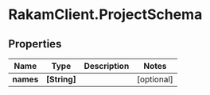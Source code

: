 # RakamClient.ProjectSchema

## Properties
Name | Type | Description | Notes
------------ | ------------- | ------------- | -------------
**names** | **[String]** |  | [optional] 


